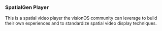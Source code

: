 ### SpatialGen Player

This is a spatial video player the visionOS community can leverage to build their own experiences and to standardize spatial video display techniques. 
